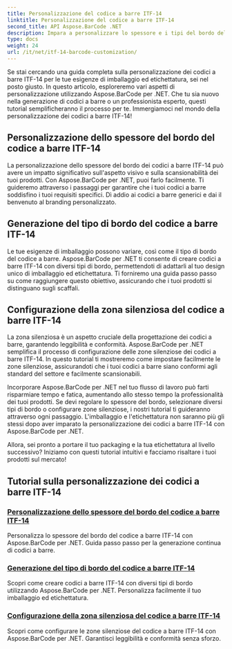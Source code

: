 ```yaml
---
title: Personalizzazione del codice a barre ITF-14
linktitle: Personalizzazione del codice a barre ITF-14
second_title: API Aspose.BarCode .NET
description: Impara a personalizzare lo spessore e i tipi del bordo del codice a barre ITF-14 con Aspose.BarCode per .NET. Ottimizza il tuo imballaggio e l'etichettatura senza sforzo.
type: docs
weight: 24
url: /it/net/itf-14-barcode-customization/
---
```

Se stai cercando una guida completa sulla personalizzazione dei codici a barre ITF-14 per le tue esigenze di imballaggio ed etichettatura, sei nel posto giusto. In questo articolo, esploreremo vari aspetti di personalizzazione utilizzando Aspose.BarCode per .NET. Che tu sia nuovo nella generazione di codici a barre o un professionista esperto, questi tutorial semplificheranno il processo per te. Immergiamoci nel mondo della personalizzazione dei codici a barre ITF-14!

## Personalizzazione dello spessore del bordo del codice a barre ITF-14
La personalizzazione dello spessore del bordo dei codici a barre ITF-14 può avere un impatto significativo sull'aspetto visivo e sulla scansionabilità dei tuoi prodotti. Con Aspose.BarCode per .NET, puoi farlo facilmente. Ti guideremo attraverso i passaggi per garantire che i tuoi codici a barre soddisfino i tuoi requisiti specifici. Dì addio ai codici a barre generici e dai il benvenuto al branding personalizzato.

## Generazione del tipo di bordo del codice a barre ITF-14
Le tue esigenze di imballaggio possono variare, così come il tipo di bordo del codice a barre. Aspose.BarCode per .NET ti consente di creare codici a barre ITF-14 con diversi tipi di bordo, permettendoti di adattarli al tuo design unico di imballaggio ed etichettatura. Ti forniremo una guida passo passo su come raggiungere questo obiettivo, assicurando che i tuoi prodotti si distinguano sugli scaffali.

## Configurazione della zona silenziosa del codice a barre ITF-14
La zona silenziosa è un aspetto cruciale della progettazione dei codici a barre, garantendo leggibilità e conformità. Aspose.BarCode per .NET semplifica il processo di configurazione delle zone silenziose dei codici a barre ITF-14. In questo tutorial ti mostreremo come impostare facilmente le zone silenziose, assicurandoti che i tuoi codici a barre siano conformi agli standard del settore e facilmente scansionabili.

Incorporare Aspose.BarCode per .NET nel tuo flusso di lavoro può farti risparmiare tempo e fatica, aumentando allo stesso tempo la professionalità dei tuoi prodotti. Se devi regolare lo spessore del bordo, selezionare diversi tipi di bordo o configurare zone silenziose, i nostri tutorial ti guideranno attraverso ogni passaggio. L'imballaggio e l'etichettatura non saranno più gli stessi dopo aver imparato la personalizzazione dei codici a barre ITF-14 con Aspose.BarCode per .NET.

Allora, sei pronto a portare il tuo packaging e la tua etichettatura al livello successivo? Iniziamo con questi tutorial intuitivi e facciamo risaltare i tuoi prodotti sul mercato!
## Tutorial sulla personalizzazione dei codici a barre ITF-14
### [Personalizzazione dello spessore del bordo del codice a barre ITF-14](./itf-14-barcode-border-thickness-customization/)
Personalizza lo spessore del bordo del codice a barre ITF-14 con Aspose.BarCode per .NET. Guida passo passo per la generazione continua di codici a barre.
### [Generazione del tipo di bordo del codice a barre ITF-14](./itf-14-barcode-border-type-generation/)
Scopri come creare codici a barre ITF-14 con diversi tipi di bordo utilizzando Aspose.BarCode per .NET. Personalizza facilmente il tuo imballaggio ed etichettatura.
### [Configurazione della zona silenziosa del codice a barre ITF-14](./itf-14-barcode-quiet-zone-configuration/)
Scopri come configurare le zone silenziose del codice a barre ITF-14 con Aspose.BarCode per .NET. Garantisci leggibilità e conformità senza sforzo.